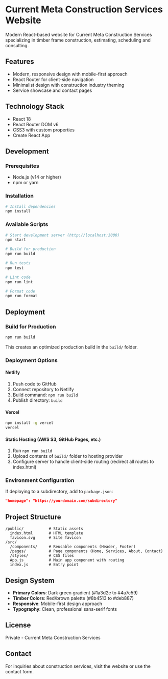 # Current Meta Construction Services Website

Modern React-based website for Current Meta Construction Services specializing in timber frame construction, estimating, scheduling and consulting.

## Features

- Modern, responsive design with mobile-first approach
- React Router for client-side navigation
- Minimalist design with construction industry theming
- Service showcase and contact pages

## Technology Stack

- React 18
- React Router DOM v6
- CSS3 with custom properties
- Create React App

## Development

### Prerequisites

- Node.js (v14 or higher)
- npm or yarn

### Installation

```bash
# Install dependencies
npm install
```

### Available Scripts

```bash
# Start development server (http://localhost:3000)
npm start

# Build for production
npm run build

# Run tests
npm test

# Lint code
npm run lint

# Format code
npm run format
```

## Deployment

### Build for Production

```bash
npm run build
```

This creates an optimized production build in the `build/` folder.

### Deployment Options

#### Netlify

1. Push code to GitHub
2. Connect repository to Netlify
3. Build command: `npm run build`
4. Publish directory: `build`

#### Vercel

```bash
npm install -g vercel
vercel
```

#### Static Hosting (AWS S3, GitHub Pages, etc.)

1. Run `npm run build`
2. Upload contents of `build/` folder to hosting provider
3. Configure server to handle client-side routing (redirect all routes to index.html)

### Environment Configuration

If deploying to a subdirectory, add to `package.json`:

```json
"homepage": "https://yourdomain.com/subdirectory"
```

## Project Structure

```
/public/           # Static assets
  index.html       # HTML template
  favicon.svg      # Site favicon
/src/
  /components/     # Reusable components (Header, Footer)
  /pages/          # Page components (Home, Services, About, Contact)
  /styles/         # CSS files
  App.js           # Main app component with routing
  index.js         # Entry point
```

## Design System

- **Primary Colors**: Dark green gradient (#1a3d2e to #4a7c59)
- **Timber Colors**: Red/brown palette (#8b4513 to #deb887)
- **Responsive**: Mobile-first design approach
- **Typography**: Clean, professional sans-serif fonts

## License

Private - Current Meta Construction Services

## Contact

For inquiries about construction services, visit the website or use the contact form.
